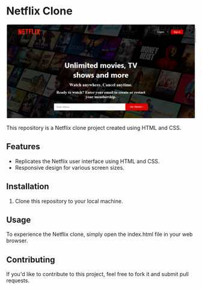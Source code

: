 # Netflix Clone

![Netflix Clone Homepage Screenshot](PICTURES/SS1.png)



This repository is a Netflix clone project created using HTML and CSS.

## Features

- Replicates the Netflix user interface using HTML and CSS.
- Responsive design for various screen sizes.

## Installation

1. Clone this repository to your local machine.

 ## Usage

To experience the Netflix clone, simply open the index.html file in your web browser.

## Contributing

If you'd like to contribute to this project, feel free to fork it and submit pull requests.
